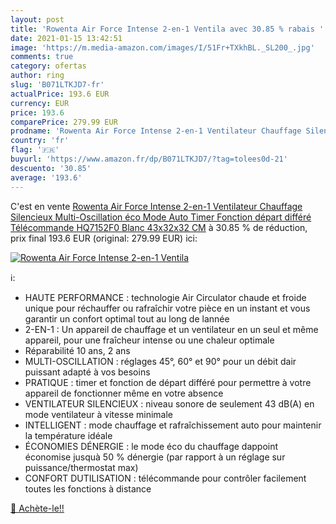```yaml
---
layout: post
title: 'Rowenta Air Force Intense 2-en-1 Ventila avec 30.85 % rabais '
date: 2021-01-15 13:42:51
image: 'https://m.media-amazon.com/images/I/51Fr+TXkhBL._SL200_.jpg'
comments: true
category: ofertas
author: ring
slug: 'B071LTKJD7-fr'
actualPrice: 193.6 EUR
currency: EUR
price: 193.6
comparePrice: 279.99 EUR
prodname: 'Rowenta Air Force Intense 2-en-1 Ventilateur Chauffage Silencieux Multi-Oscillation éco Mode Auto Timer Fonction départ différé Télécommande HQ7152F0  Blanc  43x32x32 CM'
country: 'fr'
flag: '🇫🇷'
buyurl: 'https://www.amazon.fr/dp/B071LTKJD7/?tag=tolees0d-21'
descuento: '30.85'
average: '193.6'
---
```


C'est en vente [Rowenta Air Force Intense 2-en-1 Ventilateur Chauffage Silencieux Multi-Oscillation éco Mode Auto Timer Fonction départ différé Télécommande HQ7152F0  Blanc  43x32x32 CM](https://www.amazon.fr/dp/B071LTKJD7/?tag=tolees0d-21)  à  30.85 % de réduction, prix final  193.6 EUR (original: 279.99 EUR) ici:

[![Rowenta Air Force Intense 2-en-1 Ventila](https://m.media-amazon.com/images/I/51Fr+TXkhBL._SL200_.jpg)](https://www.amazon.fr/dp/B071LTKJD7/?tag=tolees0d-21)

ℹ️:

- HAUTE PERFORMANCE : technologie Air Circulator chaude et froide unique pour réchauffer ou rafraîchir votre pièce en un instant et vous garantir un confort optimal tout au long de lannée
- 2-EN-1 : Un appareil de chauffage et un ventilateur en un seul et même appareil, pour une fraîcheur intense ou une chaleur optimale
- Réparabilité 10 ans, 2 ans
- MULTI-OSCILLATION : réglages 45°, 60° et 90° pour un débit dair puissant adapté à vos besoins
- PRATIQUE : timer et fonction de départ différé pour permettre à votre appareil de fonctionner même en votre absence
- VENTILATEUR SILENCIEUX : niveau sonore de seulement 43 dB(A) en mode ventilateur à vitesse minimale
- INTELLIGENT : mode chauffage et rafraîchissement auto pour maintenir la température idéale
- ÉCONOMIES DÉNERGIE : le mode éco du chauffage dappoint économise jusquà 50 % dénergie (par rapport à un réglage sur puissance/thermostat max)
- CONFORT DUTILISATION : télécommande pour contrôler facilement toutes les fonctions à distance

[🛒 Achète-le!!](https://www.amazon.fr/dp/B071LTKJD7/?tag=tolees0d-21)
